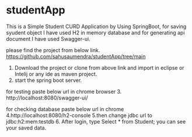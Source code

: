 # studentApp
This is a Simple Student CURD Application by Using SpringBoot, for saving syudent object I have used H2 in memory database and for generating api document I have used Swagger-ui.

please find the project from below link.
https://github.com/sahusaumendra/studentApp/tree/main

1. Download the project or clone from above link and import in eclipse or Intelij or any ide as maven project.
2. start the spring boot server.

for testing paste below url in chrome browser
3. http://localhost:8080/swagger-ui/

for checking database paste below url in chrome
4.http://localhost:8080/h2-console
5.then change jdbc url to jdbc:h2:mem:testdb
6. After login, type Select * from Student; 
you can see your saved data.
